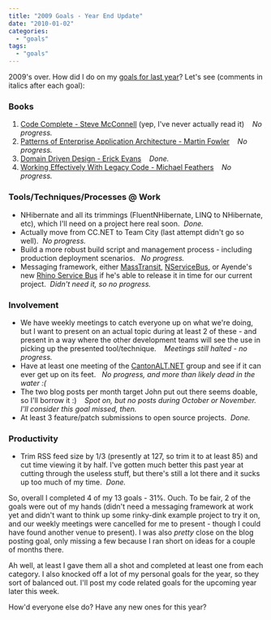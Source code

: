 ```yaml
---
title: "2009 Goals - Year End Update"
date: "2010-01-02"
categories: 
  - "goals"
tags: 
  - "goals"
---
```


2009's over. How did I do on my [goals for last year](http://darrell.mozingo.net/2009/01/02/new-year-new-goals-2009/)? Let's see (comments in italics after each goal):

### Books

1. [Code Complete - Steve McConnell](http://www.amazon.com/Code-Complete-Practical-Handbook-Construction/dp/0735619670) (yep, I've never actually read it)    _No progress._
2. [Patterns of Enterprise Application Architecture - Martin Fowler](http://www.amazon.com/Enterprise-Application-Architecture-Addison-Wesley-Signature/dp/0321127420/ref=pd_bbs_sr_1?ie=UTF8&s=books&qid=1229896370&sr=8-1)    _No progress._
3. [Domain Driven Design - Erick Evans](http://www.amazon.com/Domain-Driven-Design-Tackling-Complexity-Software/dp/0321125215/ref=sr_1_1?ie=UTF8&s=books&qid=1229896453&sr=1-1)    _Done._
4. [Working Effectively With Legacy Code - Michael Feathers](http://www.amazon.com/Working-Effectively-Legacy-Robert-Martin/dp/0131177052/ref=sr_1_1?ie=UTF8&s=books&qid=1229896657&sr=1-1)    _No progress._

### Tools/Techniques/Processes @ Work

- NHibernate and all its trimmings (FluentNHibernate, LINQ to NHibernate, etc), which I'll need on a project here real soon.  _Done._
- Actually move from CC.NET to Team City (last attempt didn't go so well).  _No progress._
- Build a more robust build script and management process - including production deployment scenarios.   _No progress._
- Messaging framework, either [MassTransit](http://code.google.com/p/masstransit/), [NServiceBus](http://www.nservicebus.com/), or Ayende's new [Rhino Service Bus](http://ayende.com/Blog/archive/2008/12/17/rhino-service-bus.aspx) if he's able to release it in time for our current project.  _Didn't need it, so no progress._

### Involvement

- We have weekly meetings to catch everyone up on what we're doing, but I want to present on an actual topic during at least 2 of these - and present in a way where the other development teams will see the use in picking up the presented tool/technique.    _Meetings still halted - no progress._
- Have at least one meeting of the [CantonALT.NET](http://www.cantonalt.net) group and see if it can ever get up on its feet.   _No progress, and more than likely dead in the water :(_
- The two blog posts per month target John put out there seems doable, so I'll borrow it :)    _Spot on, but no posts during October or November. I'll consider this goal missed, then._
- At least 3 feature/patch submissions to open source projects.  _Done._

### Productivity

- Trim RSS feed size by 1/3 (presently at 127, so trim it to at least 85) and cut time viewing it by half. I've gotten much better this past year at cutting through the useless stuff, but there's still a lot there and it sucks up too much of my time.  _Done._

So, overall I completed 4 of my 13 goals - 31%. Ouch. To be fair, 2 of the goals were out of my hands (didn't need a messaging framework at work yet and didn't want to think up some rinky-dink example project to try it on, and our weekly meetings were cancelled for me to present - though I could have found another venue to present). I was also _pretty_ close on the blog posting goal, only missing a few because I ran short on ideas for a couple of months there.

Ah well, at least I gave them all a shot and completed at least one from each category. I also knocked off a lot of my personal goals for the year, so they sort of balanced out. I'll post my code related goals for the upcoming year later this week.

How'd everyone else do? Have any new ones for this year?
